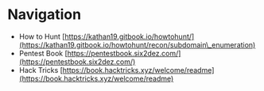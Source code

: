 # Navigation

* How to Hunt [https://kathan19.gitbook.io/howtohunt/](https://kathan19.gitbook.io/howtohunt/recon/subdomain\_enumeration)
* Pentest Book [https://pentestbook.six2dez.com/](https://pentestbook.six2dez.com/)
* Hack Tricks [https://book.hacktricks.xyz/welcome/readme](https://book.hacktricks.xyz/welcome/readme)
